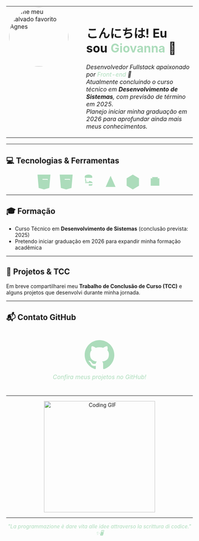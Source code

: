 <table>
  <tr>
    <td width="180" valign="top">
      <img src="VwNn.gif" alt="filme meu malvado favorito Agnes" width="160" style="border-radius: 50%;" />
    </td>
    <td valign="top" style="padding-left: 20px;">
      <h1>こんにちは! Eu sou <span style="color:#acdcbb;">Giovanna</span> 🌿</h1>
      <p style="font-size:16px;">
        <em>Desenvolvedor Fullstack apaixonado por <span style="color:#acdcbb;">Front-end</span> 💚<br/>
        Atualmente concluindo o curso técnico em <strong>Desenvolvimento de Sistemas</strong>, com previsão de término em 2025.<br/>
        Planejo iniciar minha graduação em 2026 para aprofundar ainda mais meus conhecimentos.</em>
      </p>
    </td>
  </tr>
</table>

---

## 💻 Tecnologias & Ferramentas

<div align="center" style="display: flex; gap: 20px; justify-content: center; align-items: center;">

  <!-- HTML5 -->
  <a href="https://developer.mozilla.org/en-US/docs/Web/HTML" target="_blank" rel="noopener noreferrer" title="HTML5" style="display:inline-block; width:40px; height:40px;">
    <svg fill="#acdcbb" viewBox="0 0 24 24" xmlns="http://www.w3.org/2000/svg" style="width:100%; height:100%;">
      <path d="M1.5 0h21l-1.909 21.574L12 24l-8.591-2.426L1.5 0zM18.06 7.03H9.512l.108 1.22h7.938l-.747 8.333-6.064 1.686-6.059-1.686-.403-4.53H7.033l.093 1.032 4.874 1.37 4.813-1.37.314-3.515H6.78l-.045-.5H18.06z"/>
    </svg>
  </a>

  <!-- CSS3 -->
  <a href="https://developer.mozilla.org/en-US/docs/Web/CSS" target="_blank" rel="noopener noreferrer" title="CSS3" style="display:inline-block; width:40px; height:40px;">
    <svg fill="#acdcbb" viewBox="0 0 24 24" xmlns="http://www.w3.org/2000/svg" style="width:100%; height:100%;">
      <path d="M1.5 0h21l-1.909 21.574L12 24l-8.591-2.426L1.5 0zM18.06 7.03H9.512l.108 1.22h7.938l-.747 8.333-6.064 1.686-6.059-1.686-.403-4.53H7.033l.093 1.032 4.874 1.37 4.813-1.37.314-3.515H6.78l-.045-.5H18.06z"/>
    </svg>
  </a>

  <!-- Python -->
  <a href="https://www.python.org/" target="_blank" rel="noopener noreferrer" title="Python" style="display:inline-block; width:40px; height:40px;">
    <svg fill="#acdcbb" viewBox="0 0 24 24" xmlns="http://www.w3.org/2000/svg" style="width:100%; height:100%;">
      <path d="M12.2 0c-3.4 0-6.1 1.4-6.1 3.1v2.2h12.1V3.1c0-1.7-2.7-3.1-6-3.1zm-5.5 6.1v4.1c0 1.1.9 2 2 2h4.1v-1.8H9c-.6 0-1-.5-1-1.1V6.1H6.7zm0 7.3c0-1.7 2.7-3.1 6-3.1s6 1.4 6 3.1v2.2h-6.1v2.3h4c1.1 0 2-.9 2-2v-2.2H6.7z"/>
    </svg>
  </a>

  <!-- Flask -->
  <a href="https://flask.palletsprojects.com/" target="_blank" rel="noopener noreferrer" title="Flask" style="display:inline-block; width:40px; height:40px;">
    <svg fill="#acdcbb" viewBox="0 0 24 24" xmlns="http://www.w3.org/2000/svg" style="width:100%; height:100%;">
      <path d="M12 2L4 20h16L12 2z"/>
    </svg>
  </a>

  <!-- SQL -->
  <a href="https://www.mysql.com/" target="_blank" rel="noopener noreferrer" title="SQL" style="display:inline-block; width:40px; height:40px;">
    <svg fill="#acdcbb" viewBox="0 0 24 24" xmlns="http://www.w3.org/2000/svg" style="width:100%; height:100%;">
      <path d="M12 0L2 6v12l10 6 10-6V6L12 0z"/>
    </svg>
  </a>

  <!-- Mobile (Android) -->
  <a href="https://developer.android.com/" target="_blank" rel="noopener noreferrer" title="Mobile Android" style="display:inline-block; width:40px; height:40px;">
    <svg fill="#acdcbb" viewBox="0 0 24 24" xmlns="http://www.w3.org/2000/svg" style="width:100%; height:100%;">
      <path d="M7 4l1 2H5v12h14V6h-3l1-2H7z"/>
    </svg>
  </a>

</div>

---

## 🎓 Formação

- Curso Técnico em **Desenvolvimento de Sistemas** (conclusão prevista: 2025)  
- Pretendo iniciar graduação em 2026 para expandir minha formação acadêmica

---

## 🚀 Projetos & TCC

Em breve compartilharei meu **Trabalho de Conclusão de Curso (TCC)** e alguns projetos que desenvolvi durante minha jornada.

---

## 📬 Contato GitHub

<div align="center" style="margin: 40px 0;">
  <a href="https://github.com/seunome" target="_blank" rel="noopener noreferrer" 
     style="display:inline-block; width:80px; height:80px; transition: transform 0.3s ease;">
    <svg role="img" viewBox="0 0 24 24" fill="#acdcbb" xmlns="http://www.w3.org/2000/svg" style="width:100%; height:100%;">
      <title>GitHub</title>
      <path d="M12 0.297c-6.63 0-12 5.373-12 12 0 5.303 3.438 
      9.8 8.205 11.385.6.113.82-.258.82-.577 0-.285-.01-1.04-.015-2.04-3.338.724-4.042-1.61-4.042-1.61-.546-1.387-1.333-1.757-1.333-1.757-1.09-.745.083-.729.083-.729 
      1.205.084 1.84 1.236 1.84 1.236 1.07 1.835 2.807 1.305 3.495.997.108-.776.42-1.305.763-1.605-2.665-.3-5.467-1.334-5.467-5.93 
      0-1.31.467-2.38 1.235-3.22-.135-.303-.54-1.523.105-3.176 0 0 1.005-.322 3.3 1.23a11.48 11.48 0 0 1 3-.405c1.02.005 2.045.138 
      3 .405 2.28-1.552 3.285-1.23 3.285-1.23.645 1.653.24 2.873.12 3.176.765.84 1.23 1.91 1.23 3.22 0 4.61-2.805 5.625-5.475 
      5.92.435.375.81 1.096.81 2.22 0 1.606-.015 2.896-.015 3.286 0 .315.21.69.825.57C20.565 22.092 24 17.592 24 12.297c0-6.627-5.373-12-12-12z"/>
    </svg>
  </a>
  <p style="margin-top: 10px; font-size: 16px; color: #acdcbb; font-style: italic;">
    Confira meus projetos no GitHub!
  </p>
</div>

---

<p align="center">
  <img src="https://media.giphy.com/media/l0MYt5jPR6QX5pnqM/giphy.gif" alt="Coding GIF" width="300" />
</p>

---

<p align="center" style="font-style: italic; color: #acdcbb;">
  "La programmazione è dare vita alle idee attraverso la scrittura di codice." ✨🖥️
</p>
